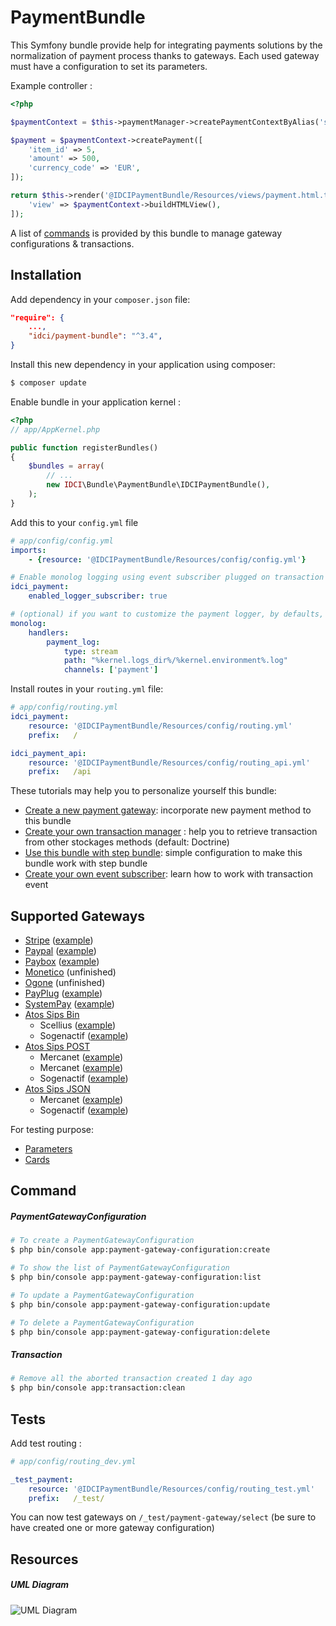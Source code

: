 # PaymentBundle

This Symfony bundle provide help for integrating payments solutions by the normalization of payment process thanks to gateways. Each used gateway must have a configuration to set its parameters.

Example controller :

```php
<?php

$paymentContext = $this->paymentManager->createPaymentContextByAlias('stripe_test'); // raw alias

$payment = $paymentContext->createPayment([
    'item_id' => 5,
    'amount' => 500,
    'currency_code' => 'EUR',
]);

return $this->render('@IDCIPaymentBundle/Resources/views/payment.html.twig', [
    'view' => $paymentContext->buildHTMLView(),
]);
```

A list of [commands](#command) is provided by this bundle to manage gateway configurations & transactions.

Installation
------------

Add dependency in your ```composer.json``` file:

```json
"require": {
    ...,
    "idci/payment-bundle": "^3.4",
}
```

Install this new dependency in your application using composer:

```bash
$ composer update
```

Enable bundle in your application kernel :

```php
<?php
// app/AppKernel.php

public function registerBundles()
{
    $bundles = array(
        // ...
        new IDCI\Bundle\PaymentBundle\IDCIPaymentBundle(),
    );
}
```

Add this to your ```config.yml``` file

```yaml
# app/config/config.yml
imports:
    - {resource: '@IDCIPaymentBundle/Resources/config/config.yml'}

# Enable monolog logging using event subscriber plugged on transaction state changes
idci_payment:
    enabled_logger_subscriber: true

# (optional) if you want to customize the payment logger, by defaults, it will output into main handler
monolog:
    handlers:
        payment_log:
            type: stream
            path: "%kernel.logs_dir%/%kernel.environment%.log"
            channels: ['payment']

```

Install routes in your ```routing.yml``` file:
```yaml
# app/config/routing.yml
idci_payment:
    resource: '@IDCIPaymentBundle/Resources/config/routing.yml'
    prefix:   /

idci_payment_api:
    resource: '@IDCIPaymentBundle/Resources/config/routing_api.yml'
    prefix:   /api
```

These tutorials may help you to personalize yourself this bundle:

- [Create a new payment gateway](./Resources/docs/create-your-payment-gateway.md): incorporate new payment method to this bundle
- [Create your own transaction manager](./Resources/docs/create-your-transaction-manager.md) : help you to retrieve transaction from other stockages methods (default: Doctrine)
- [Use this bundle with step bundle](./Resources/docs/use-step-bundle.md): simple configuration to make this bundle work with step bundle
- [Create your own event subscriber](./Resources/docs/create-your-event-subscriber.md): learn how to work with transaction event

Supported Gateways
------------------

* [Stripe](./Gateway/StripePaymentGateway.php) ([example](./Resources/docs/example/stripe.md))
* [Paypal](./Gateway/PaypalPaymentGateway.php) ([example](./Resources/docs/example/paypal.md))
* [Paybox](./Gateway/PayboxPaymentGateway.php) ([example](./Resources/docs/example/paybox.md))
* [Monetico](./Gateway/MoneticoPaymentGateway.php) (unfinished)
* [Ogone](./Gateway/OgonePaymentGateway.php) (unfinished)
* [PayPlug](./Gateway/PayPlugPaymentGateway.php) ([example](./Resources/docs/example/payplug.md))
* [SystemPay](./Gateway/SystemPayPaymentGateway.php) ([example](./Resources/docs/example/systempay.md))
* [Atos Sips Bin](./Gateway/AtosSipsBinPaymentGateway.php)
    * Scellius ([example](./Resources/docs/example/scellius-bin.md))
    * Sogenactif ([example](./Resources/docs/example/sogenactif-bin.md))
* [Atos Sips POST](./Gateway/AtosSipsPostPaymentGateway.php)
    * Mercanet ([example](./Resources/docs/example/mercanet-bin.md))
    * Mercanet ([example](./Resources/docs/example/mercanet-post.md))
    * Sogenactif ([example](./Resources/docs/example/sogenactif-post.md))
* [Atos Sips JSON](./Gateway/AtosSipsJsonPaymentGateway.php)
    * Mercanet ([example](./Resources/docs/example/mercanet-json.md))
    * Sogenactif ([example](./Resources/docs/example/sogenactif-json.md))

For testing purpose:
- [Parameters](./Resources/docs/test-parameters.md)
- [Cards](./Resources/docs/test-cards.md)

Command
-------

##### PaymentGatewayConfiguration

```bash
# To create a PaymentGatewayConfiguration
$ php bin/console app:payment-gateway-configuration:create

# To show the list of PaymentGatewayConfiguration
$ php bin/console app:payment-gateway-configuration:list

# To update a PaymentGatewayConfiguration
$ php bin/console app:payment-gateway-configuration:update

# To delete a PaymentGatewayConfiguration
$ php bin/console app:payment-gateway-configuration:delete
```

##### Transaction

```bash
# Remove all the aborted transaction created 1 day ago
$ php bin/console app:transaction:clean
```

Tests
-----

Add test routing :

```yaml
# app/config/routing_dev.yml

_test_payment:
    resource: '@IDCIPaymentBundle/Resources/config/routing_test.yml'
    prefix:   /_test/

```

You can now test gateways on ```/_test/payment-gateway/select``` (be sure to have created one or more gateway configuration)

Resources
---------

##### UML Diagram

![UML Diagram](./Resources/docs/uml-schema.png)
